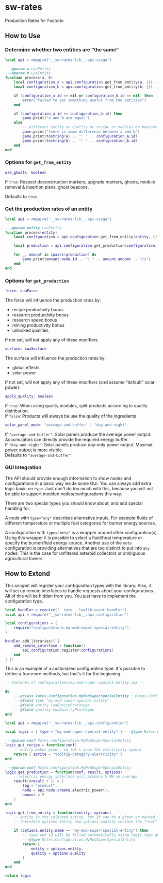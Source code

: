 # sw-rates
Production Rates for Factorio

## How to Use

### Determine whether two entities are "the same"
```lua
local api = require("__sw-rates-lib__.api-usage")

---@param a LuaEntity
---@param b LuaEntity
function process(a, b)
    local configuration_a = api.configuration.get_from_entity(a, {}) -- can pass options here
    local configuration_b = api.configuration.get_from_entity(b, {})

    if (configuration_a.id == nil or configuration_b.id == nil) then
        error("failed to get something useful from the entities")
    end

    if (configuration_a.id == configuration_b.id) then
        game.print("a and b are equal")
    else
        -- different entity or quality or recipe or modules or beacons or anything else that is relevant
        game.print("there is some difference between a and b")
        game.print(tostring(a) .. ": " .. configuration_a.id)
        game.print(tostring(b) .. ": " .. configuration_b.id)
    end
end
```

### Options for `get_from_entity`
```lua
use_ghosts: boolean
```
If `true`: Respect deconstruction markers, upgrade markers, ghosts, module removal & insertion plans, ghost beacons.

Defaults to `true`.

### Get the production rates of an entity
```lua
local api = require("__sw-rates-lib__.api-usage")

---@param entity LuaEntity
function process(entity)
    local configuration = api.configuration.get_from_entity(entity, {})

    local production = api.configuration.get_production(configuration, {})

    for _, amount in ipairs(production) do
        game.print(amount.node.id .. ": " .. amount.amount .. "/s")
    end
end
```

### Options for `get_production`
```lua
force: LuaForce
```
The force will influence the production rates by:
- recipe productivity bonus
- research productivity bonus
- research speed bonus
- mining productivity bonus
- unlocked qualities

If not set, will not apply any of these modifiers.

```lua
surface: LuaSurface
```
The surface will influence the production rates by:
- global effects
- solar power

If not set, will not apply any of these modifiers (and assume "default" solar power).

```lua
apply_quality: boolean
```
If `true`: When using quality modules, split products according to quality distribution.
\
If `false`: Products will always be use the quality of the ingredients

```lua
solar_panel_mode: "average-and-buffer" | "day-and-night"
```
If `"average-and-buffer"`: Solar panels produce the average power output. Accumulators can directly provide the required energy buffer.
\
If `"day-and-night"`: Solar panels produce day-only power output. Maximal power output is more visible.
\
Defaults to `"average-and-buffer"`.

### GUI Integration

The API should provide enough information to show nodes and configurations in a basic way inside some GUI. You can always add extra logic basic on `type`. Just don't do too much with this, because you will not be able to support modded nodes/configurations this way.

There are two special types you should know about, and add special handling for:

A node with `type="any"` describes alternative inputs. For example fluids of different temperature or multiple fuel categories for burner energy sources.

A configuration with `type="meta"` is a wrapper around other configuration(s). Using this wrapper it is possible to select a fluid/heat temperature or specify the burner/fluid energy source. Another use of the `meta` configuration is providing alternatives that are too distinct to put into `any` nodes. This is the case for unfiltered asteroid collectors or ambiguous agricultural towers.

## How to Extend

This snippet will register your configuration types with the library. Also, it will set up remote interfaces to handle requests about your configurations. All of this will be hidden from you. You just have to implement the configuration type.
```lua
local handler = require("__core__.lualib.event_handler")
local api = require("__sw-rates-lib__.api-configuration")

local configurations = {
    require("configurations.my-mod-super-special-entity"),
}

handler.add_libraries({ {
    add_remote_interface = function()
        api.configuration.register(configurations)
    end
} })
```

This is an example of a customized configuration type. It's possible to define a few more methods, but that's it for the beginning.
```lua
-- Contents of configurations/my-mod-super-special-entity.lua --

do
    ---@class Rates.Configuration.MyModSuperSpecialEntity : Rates.Configuration.Base
    ---@field type "my-mod-super-special-entity"
    ---@field entity LuaEntityPrototype
    ---@field quality LuaQualityPrototype
end

local api = require("__sw-rates-lib__.api-configuration")

local logic = { type = "my-mod-super-special-entity" } ---@type Rates.Configuration.Type

---@param conf Rates.Configuration.MyModSuperSpecialEntity
logic.gui_recipe = function(conf)
    -- entity makes power, so let's show the electricity symbol
    return { sprite = "tooltip-category-electricity" }
end

---@param conf Rates.Configuration.MyModSuperSpecialEntity
logic.get_production = function(conf, result, options)
    -- electric energy interface will produce 5 MW on average
    result[#result + 1] = {
        tag = "product",
        node = api.node.create.electric_power(),
        amount = 5
    }
end

logic.get_from_entity = function(entity, options)
    -- entity is the selected entity, but it can be a ghost or marked for upgrade
    -- therefore options.entity and options.quality contain the "real" prototypes

    if (options.entity.name == "my-mod-super-special-entity") then
        -- type and id will be filled automatically using logic.type and logic.get_id
        ---@type Rates.Configuration.MyModSuperSpecialEntity
        return {
            entity = options.entity,
            quality = options.quality
        }
    end
end

return logic
```